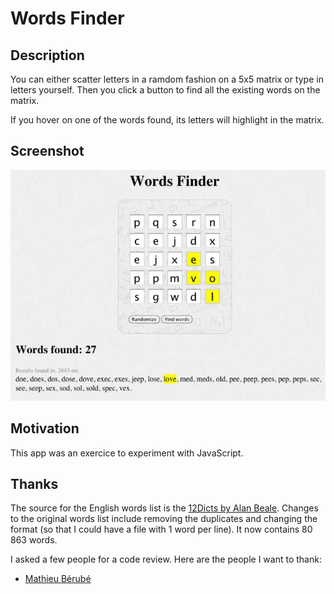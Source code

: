 # Words Finder

## Description

You can either scatter letters in a ramdom fashion on a 5x5 matrix or type in letters yourself. Then you click a button to find all the existing words on the matrix. 

If you hover on one of the words found, its letters will highlight in the matrix.


## Screenshot

![screenshot](doc/screenshot.jpg)


## Motivation

This app was an exercice to experiment with JavaScript.


## Thanks

The source for the English words list is the [12Dicts by Alan Beale](http://wordlist.aspell.net/12dicts/). Changes to the original words list include removing the duplicates and changing the format (so that I could have a file with 1 word per line). It now contains 80 863 words.

I asked a few people for a code review. Here are the people I want to thank:

* [Mathieu Bérubé](https://github.com/mberube)
